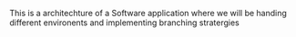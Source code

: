 This is a architechture of a Software application where we will be handing different environents and implementing branching stratergies
